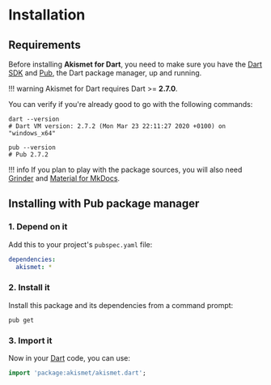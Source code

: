 # Installation

## Requirements
Before installing **Akismet for Dart**, you need to make sure you have the [Dart SDK](https://dart.dev/tools/sdk)
and [Pub](https://dart.dev/tools/pub), the Dart package manager, up and running.

!!! warning
    Akismet for Dart requires Dart >= **2.7.0**.

You can verify if you're already good to go with the following commands:

```shell
dart --version
# Dart VM version: 2.7.2 (Mon Mar 23 22:11:27 2020 +0100) on "windows_x64"

pub --version
# Pub 2.7.2
```

!!! info
    If you plan to play with the package sources, you will also need
    [Grinder](https://pub.dev/packages/grinder) and [Material for MkDocs](https://squidfunk.github.io/mkdocs-material).

## Installing with Pub package manager

### 1. Depend on it
Add this to your project's `pubspec.yaml` file:

```yaml
dependencies:
  akismet: *
```

### 2. Install it
Install this package and its dependencies from a command prompt:

```shell
pub get
```

### 3. Import it
Now in your [Dart](https://dart.dev) code, you can use:

```dart
import 'package:akismet/akismet.dart';
```
